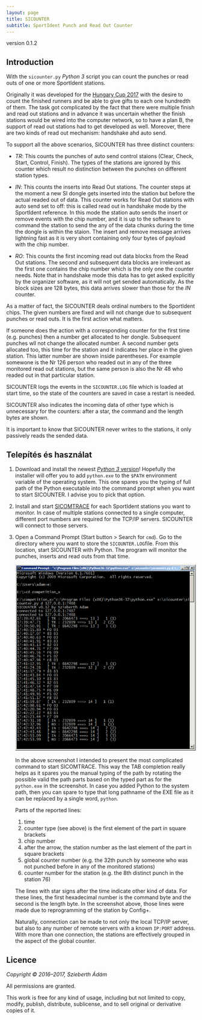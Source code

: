 ```yaml
---
layout: page
title: SICOUNTER
subtitle: SportIdent Punch and Read Out Counter
---
```


version 0.1.2  


Introduction
------------

With the `sicounter.py` _Python 3_ script you can count the punches or read outs of one or more SportIdent stations.

Originally it was developed for the [Hungary Cup 2017](http://adatbank.mtfsz.hu/esemeny/show/esemeny_id/6363) with the desire to count the finished runners and be able to give gifts to each one hundredth of them.
The task got complicated by the fact that there were multiple finish and read out stations and in advance it was uncertain whether the finish stations would be wired into the computer network, so to have a plan B, the support of read out stations had to get developed as well.
Moreover, there are two kinds of read out mechanism: handshake ahd auto send.

To support all the above scenarios, SICOUNTER has three distinct counters:

* _TR_:
  This counts the punches of auto send control staions (Clear, Check, Start, Control, Finish).
  The types of the stations are ignored by this counter which result no distinction between the punches on different station types.

* _IN_:
  This counts the inserts into Read Out stations.
  The counter steps at the moment a new SI dongle gets inserted into the station but before the actual readed out of data.
  This counter works for Read Out stations with auto send set to off: this is called read out in handshake mode by the SportIdent reference.
  In this mode the station auto sends the insert or remove events with the chip number, and it is up to the software to command the station to send the any of the data chunks during the time the dongle is within the staion.
  The insert and remove message arrives lightning fast as it is very short containing only four bytes of payload with the chip number.

* _RO_:
  This counts the first incoming read out data blocks from the Read Out stations.
  The second and subsequent data blocks are irrelevant as the first one contains the chip number which is the only one the counter needs.
  Note that in handshake mode this data has to get asked explicitly by the organizer software, as it will not get sended automatically.
  As the block sizes are 128 bytes, this data arrives slower than those for the _IN_ counter.

As a matter of fact, the SICOUNTER deals ordinal numbers to the SportIdent chips.
The given numbers are fixed and will not change due to subsequent punches or read outs.
It is the first action what matters.

If someone does the action with a corresponding counter for the first time (e.g. punches) then a number get allocated to her dongle.
Subsequent punches wll not change the allocated number.
A second number gets allocated too, this time for the station and it indicates her place in the given station.
This latter number are shown inside parentheses.
For example somewone is the Nr 126 person who readed out in any of the three monitored read out stations, but the same person is also the Nr 48 who readed out in that particular station.

SICOUNTER logs the events in the `SICOUNTER.LOG` file which is loaded at start time, so the state of the counters are saved in case a restart is needed.

SICOUNTER also indicates the incoming data of other type which is unnecessary for the counters: after a star, the command and the length bytes are shown.

It is important to know that SICOUNTER never writes to the stations, it only passively reads the sended data.


Telepítés és használat
----------------------

1. Download and install the newest [_Python 3_ version](https://www.python.org/downloads/)!
   Hopefully the installer will offer you to add `python.exe` to the `$PATH` environment variable of the operating system.
   This one spares you the typing of full path of the Python executable into the command prompt when you want to start SICOUNTER.
   I advise you to pick that option.

2. Install and start [SICOMTRACE] for each SportIdent stations you want to monitor.
   In case of multiple stations connected to a single computer, different port numbers are required for the TCP/IP servers.
   SICOUNTER will connect to those servers.

3. Open a Command Prompt (Start button > Search for `cmd`).
   Go to the directory where you want to store the `SICOUNTER.LOG`file.
   From this location, start SICOUNTER with Python.
   The program will monitor the punches, inserts and read outs from that time.
   
   ![SICOUNTER in Command Prompt](https://raw.githubusercontent.com/tajfutas/sicounter/gh-pages-shared/screenshots/cmd.png)

   In the above screenshot I intended to present the most complicated command to start SICOMTRACE.
   This way the TAB completion really helps as it spares you the manual typing of the path by rotating the possible valid the path parts based on the typed part as for the `python.exe` in the screenshot.
   In case you added Python to the system path, then you can spare to type that long pathname of the EXE file as it can be replaced by a single word, `python`.

   Parts of the reported lines:
   1. time
   2. counter type (see above) is the first element of the part in square brackets
   3. chip number
   4. after the arrow, the station number as the last element of the part in square brackets
   5. global counter number (e.g. the 32th punch by someone who was not punched before in any of the monitored stations)
   6. counter number for the station (e.g. the 8th distinct punch in the station 76)

   The lines with star signs after the time indicate other kind of data.
   For these lines, the first hexadecimal number is the command byte and the second is the length byte.
   In the screenshot above, those lines were made due to reprogramming of the station by Config+.

   Naturally, connection can be made to not only the local TCP/IP server, but also to any number of remote servers with a known `IP:PORT` address.
   With more than one connection, the stations are effectively grouped in the aspect of the global counter.


Licence
-------

_Copyright © 2016–2017, Szieberth Ádám_

All permissions are granted.

This work is free for any kind of usage, including but not limited to copy, modify, publish, distribute, sublicense, and to sell original or derivative copies of it.



[SICOMTRACE]: https://foot-o.github.io/sicomtrace
